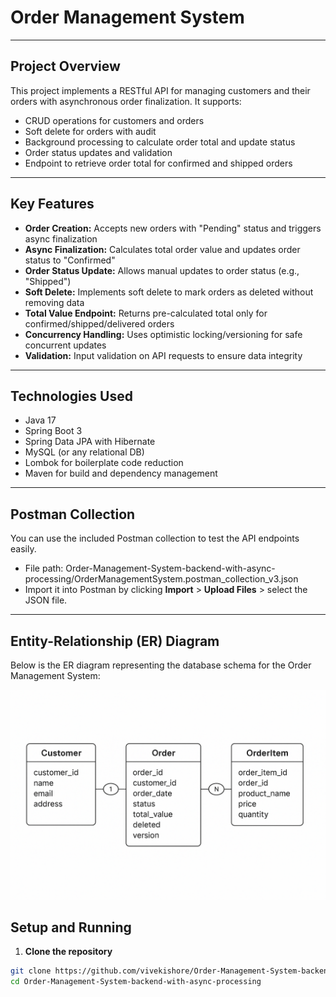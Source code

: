 # Order Management System

---

## Project Overview

This project implements a RESTful API for managing customers and their orders with asynchronous order finalization. It supports:

- CRUD operations for customers and orders
- Soft delete for orders with audit
- Background processing to calculate order total and update status
- Order status updates and validation
- Endpoint to retrieve order total for confirmed and shipped orders

---

## Key Features

- **Order Creation:** Accepts new orders with "Pending" status and triggers async finalization
- **Async Finalization:** Calculates total order value and updates order status to "Confirmed"
- **Order Status Update:** Allows manual updates to order status (e.g., "Shipped")
- **Soft Delete:** Implements soft delete to mark orders as deleted without removing data
- **Total Value Endpoint:** Returns pre-calculated total only for confirmed/shipped/delivered orders
- **Concurrency Handling:** Uses optimistic locking/versioning for safe concurrent updates
- **Validation:** Input validation on API requests to ensure data integrity

---

## Technologies Used

- Java 17
- Spring Boot 3
- Spring Data JPA with Hibernate
- MySQL (or any relational DB)
- Lombok for boilerplate code reduction
- Maven for build and dependency management

---

## Postman Collection

You can use the included Postman collection to test the API endpoints easily.
- File path: Order-Management-System-backend-with-async-processing/OrderManagementSystem.postman_collection_v3.json
- Import it into Postman by clicking **Import** > **Upload Files** > select the JSON file.

---

## Entity-Relationship (ER) Diagram

Below is the ER diagram representing the database schema for the Order Management System:

![ER Diagram](er-diagram.png)

## Setup and Running

1. **Clone the repository**

```bash
git clone https://github.com/vivekishore/Order-Management-System-backend-with-async-processing.git
cd Order-Management-System-backend-with-async-processing
